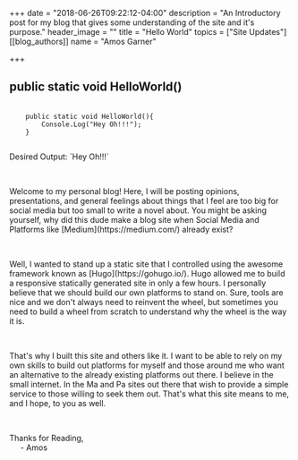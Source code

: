 +++
date = "2018-06-26T09:22:12-04:00"
description = "An Introductory post for my blog that gives some understanding of the site and it's purpose."
header_image = ""
title = "Hello World"
topics = ["Site Updates"]
[[blog_authors]]
name = "Amos Garner"

+++
<h2>public static void HelloWorld()</h2>
<pre class="bg-grey rounded m-5">
    <code class="text-red-dark text-sm">
    public static void HelloWorld(){
        Console.Log("Hey Oh!!!");
    }
    </code>
</pre>
<p>Desired Output: `Hey Oh!!!`</p>
<br>
<p>
    Welcome to my personal blog! Here, I will be posting opinions, presentations, and general feelings about things
    that I feel are too big for social media but too small to write a novel about. You might be asking yourself, why
    did this dude make a blog site when Social Media and Platforms like [Medium](https://medium.com/) already exist?
</p>
<br>
<p>
    Well, I wanted to stand up a static site that I controlled using the awesome framework known as
    [Hugo](https://gohugo.io/). Hugo allowed me to build a responsive statically generated site in only a few hours. I
    personally believe that we should build our own platforms to stand on. Sure, tools are nice and we don't always
    need to reinvent the wheel, but sometimes you need to build a wheel from scratch to understand why the wheel is the
    way it is.
</p>
<br>
<p>
    That's why I built this site and others like it. I want to be able to rely on my own skills to build out platforms
    for myself and those around me who want an alternative to the already existing platforms out there. I believe in
    the small internet. In the Ma and Pa sites out there that wish to provide a simple service to those willing to seek
    them out. That's what this site means to me, and I hope, to you as well.
</p>
<br>
<p>
    Thanks for Reading,
    <br>
    &nbsp;&nbsp;&nbsp;&nbsp; - Amos
</p>